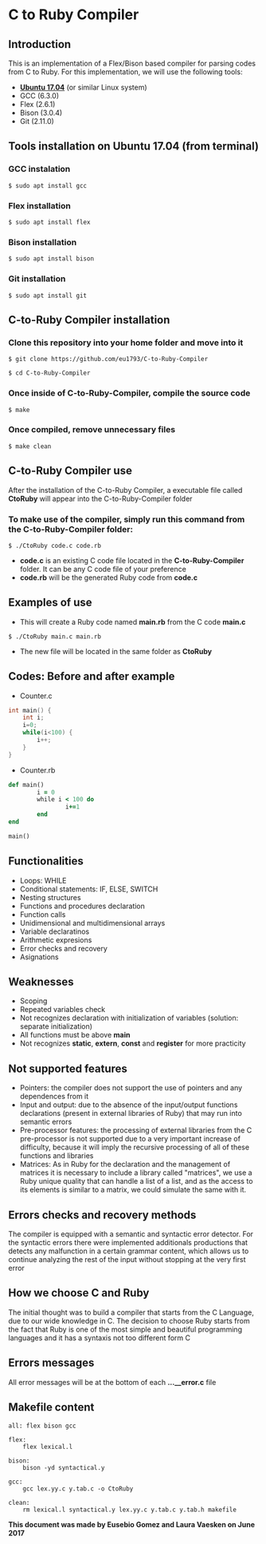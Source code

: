 # C to Ruby Compiler 

## Introduction

This is an implementation of a Flex/Bison based compiler for parsing codes from C to Ruby. For this implementation, we will use the following tools:

* **[Ubuntu 17.04][1]** (or similar Linux system)
* GCC (6.3.0)
* Flex (2.6.1)
* Bison (3.0.4)
* Git (2.11.0)

## Tools installation on Ubuntu 17.04 (from terminal)

### GCC instalation
```
$ sudo apt install gcc
```

### Flex installation
```
$ sudo apt install flex
```

### Bison installation
```
$ sudo apt install bison
```

### Git installation
```
$ sudo apt install git
```

## C-to-Ruby Compiler installation

### Clone this repository into your home folder and move into it
```
$ git clone https://github.com/eu1793/C-to-Ruby-Compiler
```
```
$ cd C-to-Ruby-Compiler
```

### Once inside of C-to-Ruby-Compiler, compile the source code
```
$ make
```

### Once compiled, remove unnecessary files
```
$ make clean
```

## C-to-Ruby Compiler use

After the installation of the C-to-Ruby Compiler, a executable file called **CtoRuby** will appear into the C-to-Ruby-Compiler folder


### To make use of the compiler, simply run this command from the C-to-Ruby-Compiler folder:
```
$ ./CtoRuby code.c code.rb
```
* **code.c** is an existing C code file located in the **C-to-Ruby-Compiler** folder. It can be any C code file of your preference
* **code.rb** will be the generated Ruby code from **code.c**

## Examples of use

* This will create a Ruby code named **main.rb** from the C code **main.c**
```
$ ./CtoRuby main.c main.rb
```
* The new file will be located in the same folder as **CtoRuby**

## Codes: Before and after example

* Counter.c
```C
int main() {
    int i;
    i=0;
    while(i<100) {
        i++;
    }
}
```

* Counter.rb
```Ruby
def main()
        i = 0
        while i < 100 do
                i+=1
        end
end

main()
```

## Functionalities

* Loops: WHILE
* Conditional statements: IF, ELSE, SWITCH
* Nesting structures
* Functions and procedures declaration
* Function calls
* Unidimensional and multidimensional arrays
* Variable declaratinos
* Arithmetic expresions
* Error checks and recovery
* Asignations

## Weaknesses

* Scoping
* Repeated variables check
* Not recognizes declaration with initialization of variables (solution: separate initialization)
* All functions must be above **main**
* Not recognizes **static**, **extern**, **const** and **register** for more practicity

## Not supported features

* Pointers: the compiler does not support the use of pointers and any dependences from it
* Input and output: due to the absence of the input/output functions declarations (present in external libraries of Ruby) that may run into semantic errors
* Pre-processor features: the processing of external libraries from the C pre-processor is not supported due to a very important increase of difficulty, because it will imply the recursive processing of all of these functions and libraries
* Matrices: As in Ruby for the declaration and the management of matrices it is necessary to include a library called "matrices", we use a Ruby unique quality that can handle a list of a list, and as the access to its elements is similar to a matrix, we could simulate the same with it.

## Errors checks and recovery methods

The compiler is equipped with a semantic and syntactic error detector. For the syntactic errors there were implemented additionals productions that detects any malfunction in a certain grammar content, which allows us to continue analyzing the rest of the input without stopping at the very first error

## How we choose C and Ruby

The initial thought was to build a compiler that starts from the C Language, due to our wide knowledge in C. The decision to choose Ruby starts from the fact that Ruby is one of the most simple and beautiful programming languages and it has a syntaxis not too different form C

## Errors messages

All error messages will be at the bottom of each **...__error.c** file

## Makefile content

```
all: flex bison gcc

flex:
	flex lexical.l

bison:
	bison -yd syntactical.y

gcc:
	gcc lex.yy.c y.tab.c -o CtoRuby

clean:
	rm lexical.l syntactical.y lex.yy.c y.tab.c y.tab.h makefile
```

**This document was made by Eusebio Gomez and Laura Vaesken on June 2017**

[1]:https://www.ubuntu.com/download/desktop/contribute/?version=17.04&architecture=amd64
